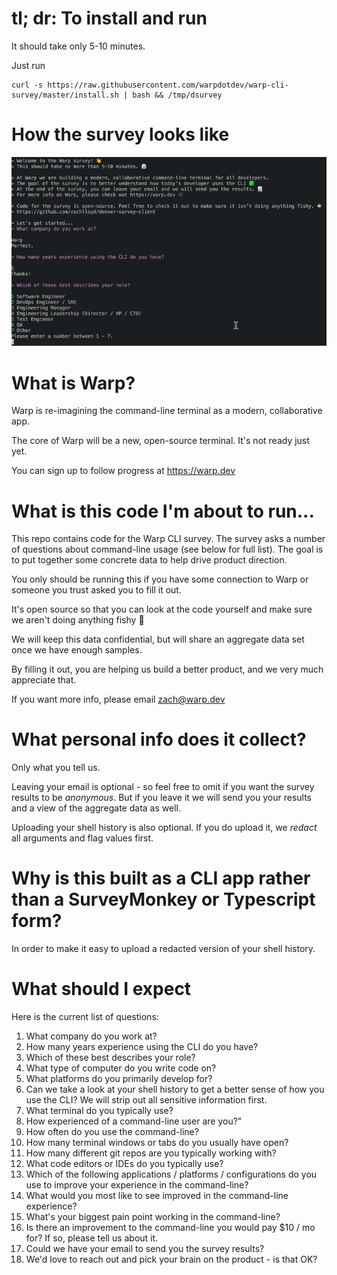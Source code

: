 # tl; dr: To install and run
It should take only 5-10 minutes.

Just run 
```
curl -s https://raw.githubusercontent.com/warpdotdev/warp-cli-survey/master/install.sh | bash && /tmp/dsurvey
```

# How the survey looks like
![Screenshot of survey](./survey_screenshot.gif)

# What is Warp?
Warp is re-imagining the command-line terminal as a modern, collaborative app.  

The core of Warp will be a new, open-source terminal. It's not ready just yet.

You can sign up to follow progress at https://warp.dev

# What is this code I'm about to run...
This repo contains code for the Warp CLI survey.  The survey asks a number of questions about command-line usage (see below for full list).  The goal is to put together some concrete data to help drive product direction.

You only should be running this if you have some connection to Warp or someone you trust asked you to fill it out.

It's open source so that you can look at the code yourself and make sure we aren't doing anything fishy 🐠

We will keep this data confidential, but will share an aggregate data set once we have enough samples.

By filling it out, you are helping us build a better product, and we very much appreciate that.

If you want more info, please email zach@warp.dev

# What personal info does it collect?
Only what you tell us.

Leaving your email is optional - so feel free to omit if you want the survey results to be *anonymous*.  But if you leave it we will send you your results and a view of the aggregate data as well.

Uploading your shell history is also optional.  If you do upload it, we *redact* all arguments and flag values first.

# Why is this built as a CLI app rather than a SurveyMonkey or Typescript form?

In order to make it easy to upload a redacted version of your shell history.

# What should I expect

Here is the current list of questions:
1. What company do you work at?
2. How many years experience using the CLI do you have?
3. Which of these best describes your role?
4. What type of computer do you write code on?
5. What platforms do you primarily develop for?
6. Can we take a look at your shell history to get a better sense of how you use the CLI? We will strip out all sensitive information first.
7. What terminal do you typically use?
8. How experienced of a command-line user are you?"
9. How often do you use the command-line?
10. How many terminal windows or tabs do you usually have open?
11. How many different git repos are you typically working with?
12. What code editors or IDEs do you typically use?
13. Which of the following applications / platforms / configurations do you use to improve your experience in the command-line?
14. What would you most like to see improved in the command-line experience?
15. What's your biggest pain point working in the command-line?
16. Is there an improvement to the command-line you would pay $10 / mo for?  If so, please tell us about it.
17. Could we have your email to send you the survey results?
18. We'd love to reach out and pick your brain on the product - is that OK?
